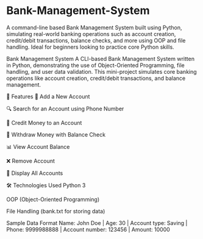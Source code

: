 # Bank-Management-System
A command-line based Bank Management System built using Python, simulating real-world banking operations such as account creation, credit/debit transactions, balance checks, and more using OOP and file handling. Ideal for beginners looking to practice core Python skills.


Bank Management System
A CLI-based Bank Management System written in Python, demonstrating the use of Object-Oriented Programming, file handling, and user data validation. This mini-project simulates core banking operations like account creation, credit/debit transactions, and balance management.

🧠 Features
🧑 Add a New Account

🔍 Search for an Account using Phone Number

💸 Credit Money to an Account

🏧 Withdraw Money with Balance Check

📊 View Account Balance

❌ Remove Account

📃 Display All Accounts

🛠 Technologies Used
Python 3

OOP (Object-Oriented Programming)

File Handling (bank.txt for storing data)

Sample Data Format
Name: John Doe | Age: 30 | Account type: Saving | Phone: 9999988888 | Account number: 123456 | Amount: 10000